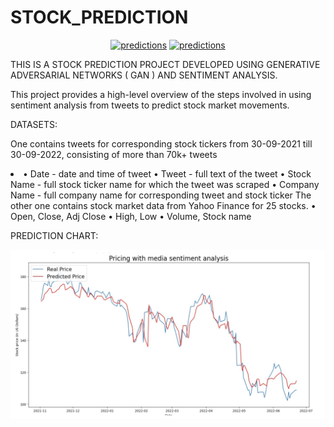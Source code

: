 # STOCK_PREDICTION

<div align="center">

[![predictions](https://github.com/laikhuramkorouhanba/STOCKER-STOCK_PREDICTION_APP/blob/main/Stocker-1.png)]((https://github.com/laikhuramkorouhanba/STOCKER-STOCK_PREDICTION_APP))
[![predictions](https://github.com/laikhuramkorouhanba/STOCKER-STOCK_PREDICTION_APP/blob/main/Stocker-2.png)]((https://github.com/laikhuramkorouhanba/STOCKER-STOCK_PREDICTION_APP))
</div>

THIS IS A STOCK PREDICTION PROJECT DEVELOPED USING GENERATIVE ADVERSARIAL NETWORKS ( GAN ) AND SENTIMENT ANALYSIS.

This project provides a high-level overview of the steps involved in using sentiment analysis from tweets to predict stock market movements.

DATASETS:

One contains tweets for corresponding stock tickers from 30-09-2021 till 30-09-2022, consisting of more than 70k+ tweets
<li>• Date - date and time of tweet
• Tweet - full text of the tweet
• Stock Name - full stock ticker name for which the tweet was scraped
• Company Name - full company name for corresponding tweet and stock ticker The other one contains stock market data from Yahoo Finance for 25 stocks.
• Open, Close, Adj Close
• High, Low
• Volume, Stock name</li>

PREDICTION CHART: 
<div align="center">

[![predictions](https://github.com/laikhuramkorouhanba/STOCKER-STOCK_PREDICTION_APP/blob/main/Screenshot.png?raw=true)]((https://github.com/laikhuramkorouhanba/STOCKER-STOCK_PREDICTION_APP))

</div>
